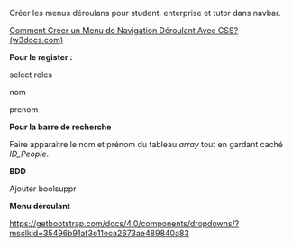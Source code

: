 Créer les menus déroulans pour student, enterprise et tutor dans navbar.

[Comment Créer un Menu de Navigation Déroulant Avec CSS? (w3docs.com)](https://fr.w3docs.com/snippets/css/comment-creer-un-menu-de-navigation-deroulant-avec-css.html)


**Pour le register :**

select roles

nom

prenom


**Pour la barre de recherche**

Faire apparaitre le nom et prénom du tableau *array* tout en gardant caché *ID_People*.

**BDD**

Ajouter boolsuppr

**Menu déroulant**

https://getbootstrap.com/docs/4.0/components/dropdowns/?msclkid=35496b91af3e11eca2673ae489840a83
